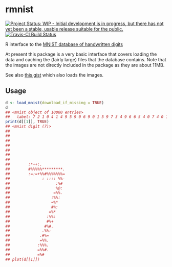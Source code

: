 # rmnist

[![Project Status: WIP - Initial development is in progress, but there has not yet been a stable, usable release suitable for the public.](http://www.repostatus.org/badges/latest/wip.svg)](http://www.repostatus.org/#wip)
[![Travis-CI Build Status](https://travis-ci.org/richfitz/rmnist.svg?branch=master)](https://travis-ci.org/richfitz/rmnist)

R interface to the [MNIST database of handwritten digits](http://yann.lecun.com/exdb/mnist/)

At present this package is a very basic interface that covers loading the data and caching the (fairly large) files that the database contains.  Note that the images are not directly included in the package as they are about 11MB.

See also [this gist](https://gist.github.com/brendano/39760) which also loads the images.

## Usage

```r
d <- load_mnist(download_if_missing = TRUE)
d
## <mnist object of 10000 entries>
##   label: 7 2 1 0 4 1 4 9 5 9 0 6 9 0 1 5 9 7 3 4 9 6 6 5 4 0 7 4 0 1 3 1...
print(d[[1]], TRUE)
## <mnist digit (7)>
##
##
##
##
##
##
##
##        :*++:.
##        #%%%%%*********.
##        :=:=+%%#%%%%%%%=
##              : :::: %%-
##                    :%#
##                    %@:
##                   =%%.
##                  :%%:
##                  =%*
##                  #%:
##                 =%*
##                :%%:
##                #%+
##               #%#.
##              .%%:
##             .#%=
##             =%%.
##            :%%%.
##            =%%#.
##            =%#
## plot(d[[1]])
```
